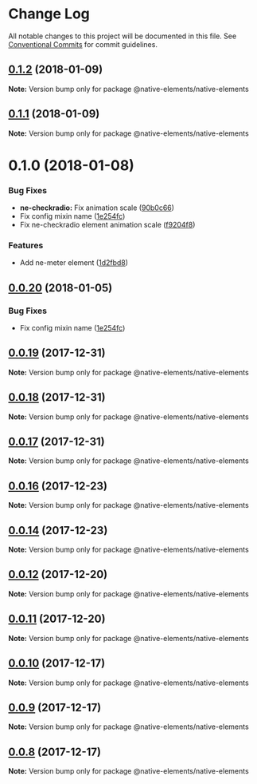 # Change Log

All notable changes to this project will be documented in this file.
See [Conventional Commits](https://conventionalcommits.org) for commit guidelines.

<a name="0.1.2"></a>
## [0.1.2](https://github.com/equinusocio/native-elements/compare/@native-elements/native-elements@0.1.1...@native-elements/native-elements@0.1.2) (2018-01-09)




**Note:** Version bump only for package @native-elements/native-elements

<a name="0.1.1"></a>
## [0.1.1](https://github.com/equinusocio/native-elements/compare/@native-elements/native-elements@0.1.0...@native-elements/native-elements@0.1.1) (2018-01-09)




**Note:** Version bump only for package @native-elements/native-elements

<a name="0.1.0"></a>
# 0.1.0 (2018-01-08)


### Bug Fixes

* **ne-checkradio:** Fix animation scale ([90b0c66](https://github.com/equinusocio/native-elements/commit/90b0c66))
* Fix config mixin name ([1e254fc](https://github.com/equinusocio/native-elements/commit/1e254fc))
* Fix ne-checkradio element animation scale ([f9204f8](https://github.com/equinusocio/native-elements/commit/f9204f8))


### Features

* Add ne-meter element ([1d2fbd8](https://github.com/equinusocio/native-elements/commit/1d2fbd8))




<a name="0.0.20"></a>
## [0.0.20](https://github.com/equinusocio/native-elements/compare/@native-elements/native-elements@0.0.19...@native-elements/native-elements@0.0.20) (2018-01-05)


### Bug Fixes

* Fix config mixin name ([1e254fc](https://github.com/equinusocio/native-elements/commit/1e254fc))




<a name="0.0.19"></a>
## [0.0.19](https://github.com/equinusocio/native-elements/compare/@native-elements/native-elements@0.0.18...@native-elements/native-elements@0.0.19) (2017-12-31)




**Note:** Version bump only for package @native-elements/native-elements

<a name="0.0.18"></a>
## [0.0.18](https://github.com/equinusocio/native-elements/compare/@native-elements/native-elements@0.0.17...@native-elements/native-elements@0.0.18) (2017-12-31)




**Note:** Version bump only for package @native-elements/native-elements

<a name="0.0.17"></a>
## [0.0.17](https://github.com/equinusocio/native-elements/compare/@native-elements/native-elements@0.0.16...@native-elements/native-elements@0.0.17) (2017-12-31)




**Note:** Version bump only for package @native-elements/native-elements

<a name="0.0.16"></a>
## [0.0.16](https://github.com/equinusocio/native-elements/compare/@native-elements/native-elements@0.0.14...@native-elements/native-elements@0.0.16) (2017-12-23)




**Note:** Version bump only for package @native-elements/native-elements

<a name="0.0.14"></a>
## [0.0.14](https://github.com/equinusocio/native-elements/compare/@native-elements/native-elements@0.0.12...@native-elements/native-elements@0.0.14) (2017-12-23)




**Note:** Version bump only for package @native-elements/native-elements

<a name="0.0.12"></a>
## [0.0.12](https://github.com/equinusocio/native-elements/compare/@native-elements/native-elements@0.0.11...@native-elements/native-elements@0.0.12) (2017-12-20)




**Note:** Version bump only for package @native-elements/native-elements

<a name="0.0.11"></a>
## [0.0.11](https://github.com/equinusocio/native-elements/compare/@native-elements/native-elements@0.0.10...@native-elements/native-elements@0.0.11) (2017-12-20)




**Note:** Version bump only for package @native-elements/native-elements

<a name="0.0.10"></a>
## [0.0.10](https://github.com/equinusocio/native-elements/compare/@native-elements/native-elements@0.0.9...@native-elements/native-elements@0.0.10) (2017-12-17)




**Note:** Version bump only for package @native-elements/native-elements

<a name="0.0.9"></a>
## [0.0.9](https://github.com/equinusocio/native-elements/compare/@native-elements/native-elements@0.0.8...@native-elements/native-elements@0.0.9) (2017-12-17)




**Note:** Version bump only for package @native-elements/native-elements

<a name="0.0.8"></a>
## [0.0.8](https://github.com/equinusocio/native-elements/compare/@native-elements/native-elements@0.0.7...@native-elements/native-elements@0.0.8) (2017-12-17)




**Note:** Version bump only for package @native-elements/native-elements
